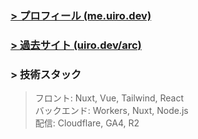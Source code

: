 <!-- [![GitHub stats](https://github-profile-summary-cards.vercel.app/api/cards/profile-details?username=famisics&theme=2077)](https://github.com/famisics) --> 

<!-- ![me.uiro.dev](https://cdn.uiro.dev/public%2Fprofile.png) --> 

### [> プロフィール (me.uiro.dev)](https://me.uiro.dev)

### [> 過去サイト (uiro.dev/arc)](https://uiro.dev/arc)

### > 技術スタック

> フロント: Nuxt, Vue, Tailwind, React  
> バックエンド: Workers, Nuxt, Node.js  
> 配信: Cloudflare, GA4, R2

<!-- [![trophy](https://github-profile-trophy.vercel.app/?username=famisics&theme=radical)](https://github.com/famisics/github-profile-trophy) -->
